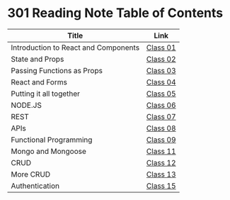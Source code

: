 # 301 Reading Note Table of Contents

| Title       | Link        |
| ----------- | ----------- |
|  Introduction to React and Components      | [Class 01](class01.md)           |
|  State and Props      | [Class 02](class02.md)      |
Passing Functions as Props    | [Class 03](class03.md)      |
React and Forms                | [Class 04](class04.md)
Putting it all together         | [Class 05](class05.md)
NODE.JS                     | [Class 06](class06.md)
REST                        | [Class 07](class07.md)
APIs                        | [Class 08](class08.md)
Functional Programming                       | [Class 09](class09.md)
Mongo and Mongoose                           |[Class 11](class11.md)
CRUD                         |[Class 12](class12.md)
More CRUD                    |[Class 13](class13.md)
Authentication                    |[Class 15](class15.md)